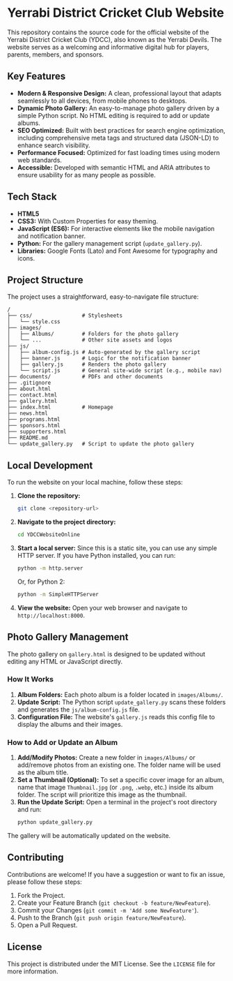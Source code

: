 # Yerrabi District Cricket Club Website

This repository contains the source code for the official website of the Yerrabi District Cricket Club (YDCC), also known as the Yerrabi Devils. The website serves as a welcoming and informative digital hub for players, parents, members, and sponsors.

## Key Features

-   **Modern & Responsive Design:** A clean, professional layout that adapts seamlessly to all devices, from mobile phones to desktops.
-   **Dynamic Photo Gallery:** An easy-to-manage photo gallery driven by a simple Python script. No HTML editing is required to add or update albums.
-   **SEO Optimized:** Built with best practices for search engine optimization, including comprehensive meta tags and structured data (JSON-LD) to enhance search visibility.
-   **Performance Focused:** Optimized for fast loading times using modern web standards.
-   **Accessible:** Developed with semantic HTML and ARIA attributes to ensure usability for as many people as possible.

## Tech Stack

-   **HTML5**
-   **CSS3:** With Custom Properties for easy theming.
-   **JavaScript (ES6):** For interactive elements like the mobile navigation and notification banner.
-   **Python:** For the gallery management script (`update_gallery.py`).
-   **Libraries:** Google Fonts (Lato) and Font Awesome for typography and icons.

## Project Structure

The project uses a straightforward, easy-to-navigate file structure:

```
/
├── css/                # Stylesheets
│   └── style.css
├── images/
│   ├── Albums/         # Folders for the photo gallery
│   └── ...             # Other site assets and logos
├── js/
│   ├── album-config.js # Auto-generated by the gallery script
│   ├── banner.js       # Logic for the notification banner
│   ├── gallery.js      # Renders the photo gallery
│   └── script.js       # General site-wide script (e.g., mobile nav)
├── documents/          # PDFs and other documents
├── .gitignore
├── about.html
├── contact.html
├── gallery.html
├── index.html          # Homepage
├── news.html
├── programs.html
├── sponsors.html
├── supporters.html
├── README.md
└── update_gallery.py   # Script to update the photo gallery
```

## Local Development

To run the website on your local machine, follow these steps:

1.  **Clone the repository:**
    ```sh
    git clone <repository-url>
    ```

2.  **Navigate to the project directory:**
    ```sh
    cd YDCCWebsiteOnline
    ```

3.  **Start a local server:**
    Since this is a static site, you can use any simple HTTP server. If you have Python installed, you can run:
    ```sh
    python -m http.server
    ```
    Or, for Python 2:
    ```sh
    python -m SimpleHTTPServer
    ```

4.  **View the website:**
    Open your web browser and navigate to `http://localhost:8000`.

## Photo Gallery Management

The photo gallery on `gallery.html` is designed to be updated without editing any HTML or JavaScript directly.

### How It Works

1.  **Album Folders:** Each photo album is a folder located in `images/Albums/`.
2.  **Update Script:** The Python script `update_gallery.py` scans these folders and generates the `js/album-config.js` file.
3.  **Configuration File:** The website's `gallery.js` reads this config file to display the albums and their images.

### How to Add or Update an Album

1.  **Add/Modify Photos:** Create a new folder in `images/Albums/` or add/remove photos from an existing one. The folder name will be used as the album title.
2.  **Set a Thumbnail (Optional):** To set a specific cover image for an album, name that image `Thumbnail.jpg` (or `.png`, `.webp`, etc.) inside its album folder. The script will prioritize this image as the thumbnail.
3.  **Run the Update Script:** Open a terminal in the project's root directory and run:
    ```sh
    python update_gallery.py
    ```

The gallery will be automatically updated on the website.

## Contributing

Contributions are welcome! If you have a suggestion or want to fix an issue, please follow these steps:

1.  Fork the Project.
2.  Create your Feature Branch (`git checkout -b feature/NewFeature`).
3.  Commit your Changes (`git commit -m 'Add some NewFeature'`).
4.  Push to the Branch (`git push origin feature/NewFeature`).
5.  Open a Pull Request.

## License

This project is distributed under the MIT License. See the `LICENSE` file for more information.
